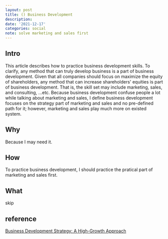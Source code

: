```yaml
---
layout: post
title: () Business Development
description:
date: '2021-12-17'
categories: social
note: solve marketing and sales first
---
```


## Intro

This article describes how to practice business development skills. To clarify, any method that can truly develop business is a part of business development. Given that all companies should focus on maximize the equity of shareholders, any method that can increase shareholders' equities is part of business development. That is, the skill set may include marketing, sales, and consulting, ...etc. Because business development confuse people a lot while talking about marketing and sales, I define business development focuses on the strategy part of marketing and sales and no pre-defined path for it; however, marketing and sales play much more on existed system.

## Why

Because I may need it.

## How

To practice business development, I should practice the pratical part of marketing and sales first.

## What

skip

## reference

[Business Development Strategy: A High-Growth Approach](https://hingemarketing.com/blog/story/business-development-strategy-a-high-growth-approach)
